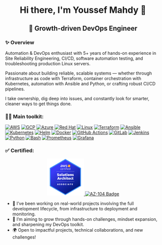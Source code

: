 <h1 align="center">Hi there, I'm Youssef Mahdy 👋</h1>

<h2 align="center">🔆 Growth-driven DevOps Engineer</h2>

### ✨ Overview

Automation & DevOps enthusiast with 5+ years of hands-on experience in Site Reliability Engineering, CI/CD, software automation testing, and troubleshooting production Linux servers.

Passionate about building reliable, scalable systems — whether through infrastructure as code with Terraform, container orchestration with Kubernetes, automation with Ansible and Python, or crafting robust CI/CD pipelines.

I take ownership, dig deep into issues, and constantly look for smarter, cleaner ways to get things done.

### 👨‍💻 Main toolkit:

<p align="left">
  <a href="https://aws.amazon.com/" target="_blank"><img src="https://cdn.worldvectorlogo.com/logos/aws-2.svg" alt="AWS" height="30"/></a>
  <a href="https://cloud.google.com" target="_blank"><img src="https://cdn.jsdelivr.net/gh/devicons/devicon/icons/googlecloud/googlecloud-original.svg" width="40" alt="GCP"/></a>
  <a href="https://azure.microsoft.com" target="_blank"><img src="https://cdn.jsdelivr.net/gh/devicons/devicon/icons/azure/azure-original.svg" width="40" alt="Azure"/></a>
  <a href="https://www.redhat.com" target="_blank"><img src="https://cdn.jsdelivr.net/gh/devicons/devicon/icons/redhat/redhat-original.svg" width="40" alt="Red Hat"/></a>
  <a href="https://www.linux.org" target="_blank"><img src="https://cdn.jsdelivr.net/gh/devicons/devicon/icons/linux/linux-original.svg" width="40" alt="Linux"/></a>
  <a href="https://www.terraform.io" target="_blank"><img src="https://www.vectorlogo.zone/logos/terraformio/terraformio-icon.svg" width="40" alt="Terraform"/></a>
  <a href="https://www.ansible.com" target="_blank"><img src="https://www.vectorlogo.zone/logos/ansible/ansible-icon.svg" width="40" alt="Ansible"/></a>
  <a href="https://kubernetes.io" target="_blank"><img src="https://cdn.jsdelivr.net/gh/devicons/devicon/icons/kubernetes/kubernetes-plain.svg" width="40" alt="Kubernetes"/></a>
  <a href="https://helm.sh" target="_blank"><img src="https://www.vectorlogo.zone/logos/helmsh/helmsh-icon.svg" width="40" alt="Helm"/></a>
  <a href="https://www.docker.com" target="_blank"><img src="https://cdn.jsdelivr.net/gh/devicons/devicon/icons/docker/docker-original.svg" width="40" alt="Docker"/></a>
  <a href="https://github.com/features/actions" target="_blank"><img src="https://avatars.githubusercontent.com/u/44036562?s=200&v=4" width="40" alt="GitHub Actions"/></a>
  <a href="https://about.gitlab.com" target="_blank"><img src="https://cdn.jsdelivr.net/gh/devicons/devicon/icons/gitlab/gitlab-original.svg" width="40" alt="GitLab"/></a>
  <a href="https://www.jenkins.io" target="_blank"><img src="https://www.vectorlogo.zone/logos/jenkins/jenkins-icon.svg" width="40" alt="Jenkins"/></a>
  <a href="https://www.python.org" target="_blank"><img src="https://cdn.jsdelivr.net/gh/devicons/devicon/icons/python/python-original.svg" width="40" alt="Python"/></a>
  <a href="https://www.gnu.org/software/bash/" target="_blank"><img src="https://cdn.jsdelivr.net/gh/devicons/devicon/icons/bash/bash-original.svg" width="40" alt="Bash"/></a>
  <a href="https://prometheus.io" target="_blank"><img src="https://www.vectorlogo.zone/logos/prometheusio/prometheusio-icon.svg" width="40" alt="Prometheus"/></a>
  <a href="https://grafana.com" target="_blank"><img src="https://www.vectorlogo.zone/logos/grafana/grafana-icon.svg" width="40" alt="Grafana"/></a>
</p>

### ✅ Certified:
<p align="center">
  <a href="https://www.credly.com/badges/066bf723-3566-4bf0-bce1-c7e180d5c0cb/public_url" target="_blank">
    <img src="./aws-certified-solutions-architect-associate.png" width="120" alt="AWS SAA Badge"/>
  </a>
  <a href="https://learn.microsoft.com/api/credentials/share/en-us/YoussefMahdy-4032/21B52F415285D1F3?sharingId=585E7C0381DF4E3D" target="_blank">
    <img src="https://learn.microsoft.com/en-us/media/learn/certification/badges/microsoft-certified-associate-badge.svg" width="120" alt="AZ-104 Badge"/>
  </a>
</p>

- 🔭 I’ve been working on real-world projects involving the full development lifecycle, from infrastructure to deployment and monitoring.
- 🎯 I’m aiming to grow through hands-on challenges, mindset expansion, and sharpening my DevOps toolkit.
- 🌍 Open to impactful projects, technical collaborations, and new challenges!

<!--
**youssefadelG/youssefadelG** is a ✨ _special_ ✨ repository because its `README.md` (this file) appears on your GitHub profile.

Here are some ideas to get you started:

- 🔭 I’m currently working on ...
- 🌱 I’m currently learning ...
- 👯 I’m looking to collaborate on ...
- 🤔 I’m looking for help with ...
- 💬 Ask me about ...
- 📫 How to reach me: ...
- 😄 Pronouns: ...
- ⚡ Fun fact: ...
-->
